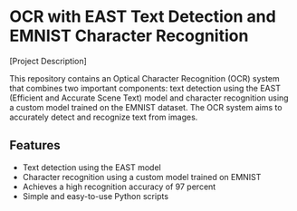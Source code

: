 # OCR with EAST Text Detection and EMNIST Character Recognition

[Project Description]

This repository contains an Optical Character Recognition (OCR) system that combines two important components: text detection using the EAST (Efficient and Accurate Scene Text) model and character recognition using a custom model trained on the EMNIST dataset. The OCR system aims to accurately detect and recognize text from images.

## Features

- Text detection using the EAST model
- Character recognition using a custom model trained on EMNIST
- Achieves a high recognition accuracy of 97 percent
- Simple and easy-to-use Python scripts

